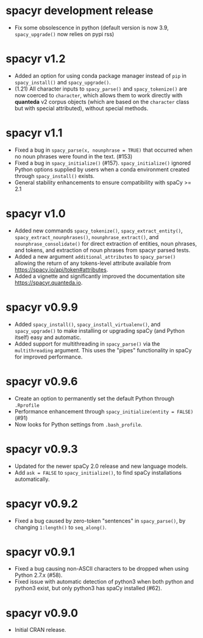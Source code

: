 
# spacyr development release

* Fix some obsolescence in python (default version is now 3.9, `spacy_upgrade()` now relies on pypi rss) 

# spacyr v1.2

* Added an option for using conda package manager instead of `pip` in `spacy_install()` and `spacy_upgrade()`.
* (1.21) All character inputs to `spacy_parse()` and `spacy_tokenize()` are now coerced to `character`, which allows them to work directly with **quanteda** v2 corpus objects (which are based on the `character` class but with special attributed), without special methods.

# spacyr v1.1

* Fixed a bug in `spacy_parse(x, nounphrase = TRUE)` that occurred when no noun phrases were found in the text.  (#153)
* Fixed a bug in `spacy_initialize()` (#157). `spacy_initialize()` ignored Python options supplied by users when a conda environment created through `spacy_install()` exists.
* General stability enhancements to ensure compatibility with spaCy >= 2.1

# spacyr v1.0

* Added new commands `spacy_tokenize()`, `spacy_extract_entity()`, `spacy_extract_nounphrases()`, `nounphrase_extract()`, and `nounphrase_consolidate()` for direct extraction of entities, noun phrases, and tokens, and extraction of noun phrases from spacyr parsed tests.
* Added a new argument `additional_attributes` to `spacy_parse()` allowing the return of any tokens-level attribute available from https://spacy.io/api/token#attributes.
* Added a vignette and significantly improved the documentation site https://spacyr.quanteda.io.

# spacyr v0.9.9

* Added `spacy_install()`, `spacy_install_virtualenv()`, and `spacy_upgrade()` to make installing or upgrading spaCy (and Python itself) easy and automatic.
* Added support for multithreading in `spacy_parse()` via the `multithreading` argument.  This uses the "pipes" functionality in spaCy for improved performance.

# spacyr v0.9.6

* Create an option to permanently set the default Python through `.Rprofile`
* Performance enhancement through `spacy_initialize(entity = FALSE)` (#91)
* Now looks for Python settings from `.bash_profile`.

# spacyr v0.9.3

* Updated for the newer spaCy 2.0 release and new language models.
* Add `ask = FALSE` to `spacy_initialize()`, to find spaCy installations automatically.

# spacyr v0.9.2

*  Fixed a bug caused by zero-token "sentences" in `spacy_parse()`, by changing `1:length()` to `seq_along()`.

# spacyr v0.9.1

*  Fixed a bug causing non-ASCII characters to be dropped when using Python 2.7.x (#58).
*  Fixed issue with automatic detection of python3 when both python and python3 exist, but only python3 has spaCy installed (#62).

# spacyr v0.9.0

*  Initial CRAN release.

